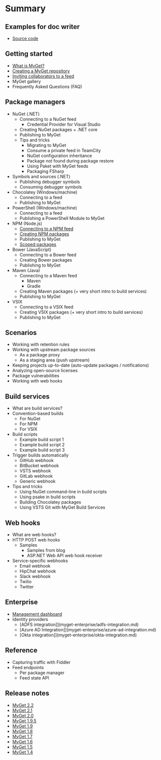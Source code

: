 # Summary

## Examples for doc writer
* [Source code](methods.md)

## Getting started
* [What is MyGet?](README.md)
* [Creating a MyGet repository](creating-a-myget-repository.md)
* [Inviting collaborators to a feed](inviting-collaborators-to-a-feed.md)
* MyGet gallery
* Frequently Asked Questions \(FAQ\)

## Package managers
* NuGet \(.NET\)
    * Connecting to a NuGet feed
        * Credential Provider for Visual Studio
    * Creating NuGet packages + .NET core
    * Publishing to MyGet
    * Tips and tricks
        * Migrating to MyGet
        * Consume a private feed in TeamCity
        * NuGet configuration inheritance
        * Package not found during package restore
        * Using Paket with MyGet feeds
        * Packaging FSharp
* Symbols and sources \(.NET\)
    * Publishing debugger symbols
    * Consuming debugger symbols
* Chocolatey \(Windows\/machine\)
    * Connecting to a feed
    * Publishing to MyGet
* PowerShell \(Windows\/machine\)
    * Connecting to a feed
    * Publishing a PowerShell Module to MyGet
* NPM \(Node.js\)
    * [Connecting to a NPM feed](connecting-to-a-npm-feed.md)
    * [Creating NPM packages](creating-npm-packages.md)
    * Publishing to MyGet
    * [Scoped packages](scoped-packages.md)
* Bower \(JavaScript\)
    * Connecting to a Bower feed
    * Creating Bower packages
    * Publishing to MyGet
* Maven \(Java\)
    * Connecting to a Maven feed
        * Maven
        * Gradle
    * Creating Maven packages \(+ very short intro to build services\)
    * Publishing to MyGet
* VSIX
    * Connecting to a VSIX feed
    * Creating VSIX packages \(+ very short intro to build services\)
    * Publishing to MyGet

## Scenarios
* Working with retention rules
* Working with upstream package sources
    * As a package proxy
    * As a staging area \(push upstream\)
* Keeping projects up-to-date \(auto-update packages \/ notifications\)
* Analyzing open-source licenses
* Package vulnerabilities
* Working with web hooks

## Build services
* What are build services?
* Convention-based builds
    * For NuGet
    * For NPM
    * For VSIX
* Build scripts
    * Example build script 1
    * Example build script 2
    * Example build script 3
* Trigger builds automatically
    * GitHub webhook
    * BitBucket webhook
    * VSTS webhook
    * GitLab webhook
    * Generic webhook
* Tips and tricks
    * Using NuGet command-line in build scripts
    * Using psake in build scripts
    * Building Chocolatey packages
    * Using VSTS Git with MyGet Build Services

## Web hooks
* What are web hooks?
* HTTP POST web hooks
    * Samples
        * Samples from blog
        * ASP.NET Web API web hook receiver
* Service-specific webhooks
    * Email webhook
    * HipChat webhook
    * Slack webhook
    * Twilio
    * Twitter

## Enterprise
* [Management dashboard](myget-enterprise/management-dashboard.md)
* Identity providers
    * [ADFS integration]](myget-enterprise/adfs-integration.md)
    * [Azure AD Integration]](myget-enterprise/azure-ad-integration.md)
    * [Okta integration]](myget-enterprise/okta-integration.md)

## Reference
* Capturing traffic with Fiddler
* Feed endpoints
    * Per package manager
    * Feed state API

## Release notes
* [MyGet 2.2](release-notes/myget-2.2.md)
* [MyGet 2.1](release-notes/myget-2.1.md)
* [MyGet 2.0](release-notes/myget-2.0.md)
* [MyGet 1.9.5](release-notes/myget-1.9.5.md)
* [MyGet 1.9](release-notes/myget-1.9.md)
* [MyGet 1.8](release-notes/myget-1.8.md)
* [MyGet 1.7](release-notes/myget-1.7.md)
* [MyGet 1.6](release-notes/myget-1.6.md)
* [MyGet 1.5](release-notes/myget-1.5.md)
* [MyGet 1.4](release-notes/myget-1.4.md)

